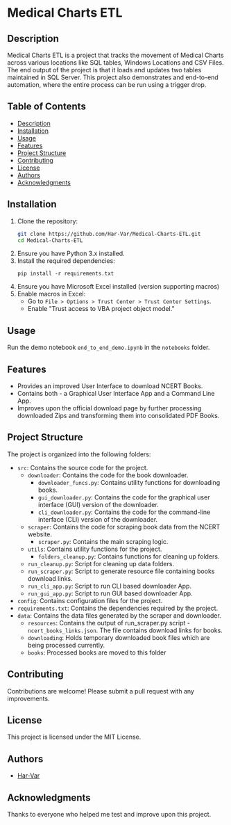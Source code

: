 
# Medical Charts ETL

## Description  
Medical Charts ETL is a project that tracks the movement of Medical Charts across various locations like SQL tables, Windows Locations and CSV Files. The end output of the project is that it loads and updates two tables maintained in SQL Server. This project also demonstrates and end-to-end automation, where the entire process can be run using a trigger drop.  


## Table of Contents
- [Description](#description)
- [Installation](#installation)
- [Usage](#usage)
- [Features](#features)
- [Project Structure](#project-structure)
- [Contributing](#contributing)
- [License](#license)
- [Authors](#authors)
- [Acknowledgments](#acknowledgments)

## Installation
1. Clone the repository:
   ```bash
   git clone https://github.com/Har-Var/Medical-Charts-ETL.git
   cd Medical-Charts-ETL
   ```
2. Ensure you have Python 3.x installed.
3. Install the required dependencies:
   ```
   pip install -r requirements.txt
   ```
4. Ensure you have Microsoft Excel installed (version supporting macros)
5. Enable macros in Excel:
   - Go to `File > Options > Trust Center > Trust Center Settings`.
   - Enable "Trust access to VBA project object model."

## Usage
Run the demo notebook `end_to_end_demo.ipynb` in the `notebooks` folder.

## Features
- Provides an improved User Interface to download NCERT Books.
- Contains both - a Graphical User Interface App and a Command Line App.
- Improves upon the official download page by further processing downloaded Zips and transforming them into consolidated PDF Books.

## Project Structure
The project is organized into the following folders:

* `src`: Contains the source code for the project.
	+ `downloader`: Contains the code for the book downloader.
		- `downloader_funcs.py`: Contains utility functions for downloading books.
		- `gui_downloader.py`: Contains the code for the graphical user interface (GUI) version of the downloader.
		- `cli_downloader.py`: Contains the code for the command-line interface (CLI) version of the downloader.
	+ `scraper`: Contains the code for scraping book data from the NCERT website.
		- `scraper.py`: Contains the main scraping logic.
	+ `utils`: Contains utility functions for the project.
		- `folders_cleanup.py`: Contains functions for cleaning up folders.
   + `run_cleanup.py`: Script for cleaning up data folders.
   + `run_scraper.py`: Script to generate resource file containing books download links.
   + `run_cli_app.py`: Script to run CLI based downloader App.
   + `run_gui_app.py`: Script to run GUI based downloader App.
* `config`: Contains configuration files for the project.
* `requirements.txt`: Contains the dependencies required by the project.
* `data`: Contains the data files generated by the scraper and downloader.
   + `resources`: Contains the output of run_scraper.py script - `ncert_books_links.json`. The file contains download links for books.
   + `downloading`: Holds temporary downloaded book files which are being processed currently.
   + `books`: Processed books are moved to this folder


## Contributing
Contributions are welcome! Please submit a pull request with any improvements.

## License
This project is licensed under the MIT License.

## Authors
- [Har-Var](https://github.com/Har-Var)

## Acknowledgments
Thanks to everyone who helped me test and improve upon this project.
